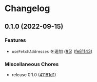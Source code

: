 # Changelog

## 0.1.0 (2022-09-15)


### Features

* `useFetchAddresses` を追加 ([#5](https://github.com/jp-postal-code/react/issues/5)) ([fe81143](https://github.com/jp-postal-code/react/commit/fe811434b7a33a62bdb6604a5b486506c8093e2d))


### Miscellaneous Chores

* release 0.1.0 ([41181d1](https://github.com/jp-postal-code/react/commit/41181d1ecd44912ebfb3b77f9a9a93940836ce30))
